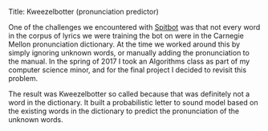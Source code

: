 Title: Kweezelbotter (pronunciation predictor)

One of the challenges we encountered with [Spitbot]({filename}../projects/jeezy.md) was that not every word in the corpus of lyrics we were training the bot on were in the Carnegie Mellon pronunciation dictionary.  At the time we worked around this by simply ignoring unknown words, or manually adding the pronunciation to the manual.
In the spring of 2017 I took an Algorithms class as part of my computer science minor, and for the final project I decided to revisit this problem.

The result was Kweezelbotter so called because that was definitely not a word in the dictionary.  It built a probabilistic letter to sound model based on the existing words in the dictionary to predict the pronunciation of the unknown words.
